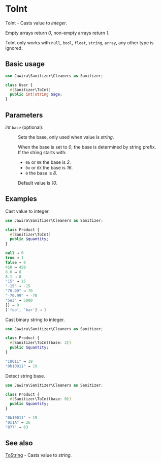 # ToInt

ToInt - Casts value to _integer_.

Empty arrays return _0_, non-empty arrays return _1_.

ToInt only works with `null`, `bool`, `float`, `string`, `array`, any other type
is ignored.

## Basic usage

```php
use Jawira\Sanitizer\Cleaners as Sanitizer;

class User {
  #[Sanitizer\ToInt]
  public int|string $age;
}
```

## Parameters

<dl>
<dt><em>int</em> <code>base</code> (optional):</dt>
<dd>
<p>Sets the base, only used when value is <em>string</em>.</p>
<p>When the base is set to <em>0</em>, the base is determined by string prefix.<br>
If the string starts with:</p>
<ul>
<li><code>0b</code> or <code>0B</code> the base is <em>2</em>.</li>
<li><code>0x</code> or <code>0X</code> the base is <em>16</em>.</li>
<li><code>0</code> the base is <em>8</em>.</li>
</ul>
<p> Default value is <em>10</em>.</p>
</dd>
</dl>

## Examples

Cast value to integer.

```php
use Jawira\Sanitizer\Cleaners as Sanitizer;

class Product {
  #[Sanitizer\ToInt]
  public $quantity;
}
```

```php
null → 0
true → 1
false → 0
450 → 450
8.0 → 8
8.1 → 8
"15" → 15
"-15" → -15
"70.99" → 70
"-70.99" → -70
"5e3" → 5000
[] → 0
['foo', 'bar'] → 1
```

Cast binary string to integer.

```php
use Jawira\Sanitizer\Cleaners as Sanitizer;

class Product {
  #[Sanitizer\ToInt(base: 2)]
  public $quantity;
}
```

```php
"10011" → 19
"0b10011" → 19
```

Detect string base.

```php
use Jawira\Sanitizer\Cleaners as Sanitizer;

class Product {
  #[Sanitizer\ToInt(base: 0)]
  public $quantity;
}
```

```php
"0b10011" → 19
"0x1A" → 26
"077" → 63
```

## See also

[ToString](ToString.md) - Casts value to _string_.
